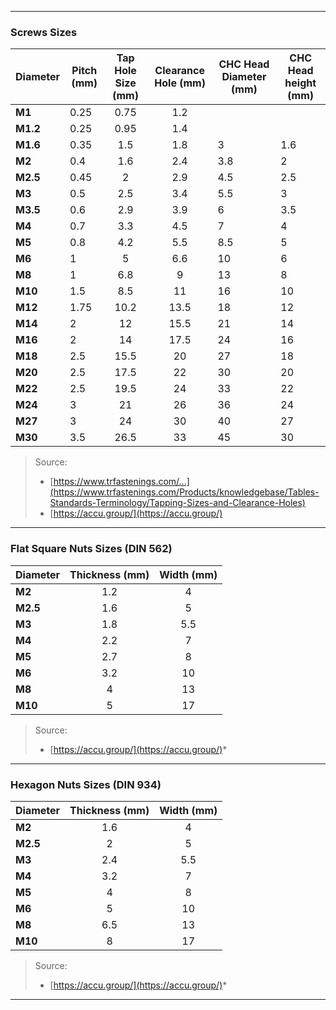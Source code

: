 ***

### Screws Sizes

| Diameter 	| Pitch (mm) 	| Tap Hole Size (mm) 	| Clearance Hole (mm) 	| CHC Head Diameter (mm) 	| CHC Head height (mm) 	|
|----------	|------------	|:------------------:	|:-------------------:	|------------------------	|----------------------	|
| **M1**   	|    0.25    	|        0.75        	|         1.2         	|                        	|                      	|
| **M1.2** 	|    0.25    	|        0.95        	|         1.4         	|                        	|                      	|
| **M1.6** 	|    0.35    	|         1.5        	|         1.8         	| 3                      	| 1.6                  	|
| **M2**   	|     0.4    	|         1.6        	|         2.4         	| 3.8                    	| 2                    	|
| **M2.5** 	|    0.45    	|          2         	|         2.9         	| 4.5                    	| 2.5                  	|
| **M3**   	|     0.5    	|         2.5        	|         3.4         	| 5.5                    	| 3                    	|
| **M3.5** 	|     0.6    	|         2.9        	|         3.9         	| 6                      	| 3.5                  	|
| **M4**   	|     0.7    	|         3.3        	|         4.5         	| 7                      	| 4                    	|
| **M5**   	|     0.8    	|         4.2        	|         5.5         	| 8.5                    	| 5                    	|
| **M6**   	|      1     	|          5         	|         6.6         	| 10                     	| 6                    	|
| **M8**   	|      1     	|         6.8        	|          9          	| 13                     	| 8                    	|
| **M10**  	|     1.5    	|         8.5        	|          11         	| 16                     	| 10                   	|
| **M12**  	|    1.75    	|        10.2        	|         13.5        	| 18                     	| 12                   	|
| **M14**  	|      2     	|         12         	|         15.5        	| 21                     	| 14                   	|
| **M16**  	|      2     	|         14         	|         17.5        	| 24                     	| 16                   	|
| **M18**  	|     2.5    	|        15.5        	|          20         	| 27                     	| 18                   	|
| **M20**  	|     2.5    	|        17.5        	|          22         	| 30                     	| 20                   	|
| **M22**  	|     2.5    	|        19.5        	|          24         	| 33                     	| 22                   	|
| **M24**  	|      3     	|         21         	|          26         	| 36                     	| 24                   	|
| **M27**  	|      3     	|         24         	|          30         	| 40                     	| 27                   	|
| **M30**  	|     3.5    	|        26.5        	|          33         	| 45                     	| 30                   	|

> Source:
> - [https://www.trfastenings.com/...](https://www.trfastenings.com/Products/knowledgebase/Tables-Standards-Terminology/Tapping-Sizes-and-Clearance-Holes)
> - [https://accu.group/](https://accu.group/)

***

### Flat Square Nuts Sizes (DIN 562)

| Diameter 	| Thickness (mm) 	| Width (mm) 	|
|----------	|:--------------:	|:----------:	|
| **M2**   	|       1.2      	|      4     	|
| **M2.5** 	|       1.6      	|      5     	|
| **M3**   	|       1.8      	|     5.5    	|
| **M4**   	|       2.2      	|      7     	|
| **M5**   	|       2.7      	|      8     	|
| **M6**   	|       3.2      	|     10     	|
| **M8**   	|        4       	|     13     	|
| **M10**  	|        5       	|     17     	|

> Source:
> - [https://accu.group/](https://accu.group/)*

***

### Hexagon Nuts Sizes (DIN 934)

| Diameter 	| Thickness (mm) 	| Width (mm) 	|
|----------	|:--------------:	|:----------:	|
| **M2**   	|       1.6      	|      4     	|
| **M2.5** 	|        2      	|      5     	|
| **M3**   	|       2.4      	|     5.5    	|
| **M4**   	|       3.2      	|      7     	|
| **M5**   	|        4      	|      8     	|
| **M6**   	|        5      	|     10     	|
| **M8**   	|       6.5      	|     13     	|
| **M10**  	|        8       	|     17     	|

> Source:
> - [https://accu.group/](https://accu.group/)*

***
